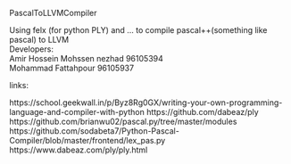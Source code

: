 <p>PascalToLLVMCompiler</p>
Using felx (for python PLY) and ... to compile pascal++(something like pascal) to LLVM
<br>
<b10>Developers:</b10>
<div>Amir Hossein Mohssen nezhad 96105394</div>
Mohammad Fattahpour 96105937
<p>links:</p>
https://school.geekwall.in/p/Byz8Rg0GX/writing-your-own-programming-language-and-compiler-with-python 
https://github.com/dabeaz/ply
https://github.com/brianwu02/pascal.py/tree/master/modules
https://github.com/sodabeta7/Python-Pascal-Compiler/blob/master/frontend/lex_pas.py
https://www.dabeaz.com/ply/ply.html